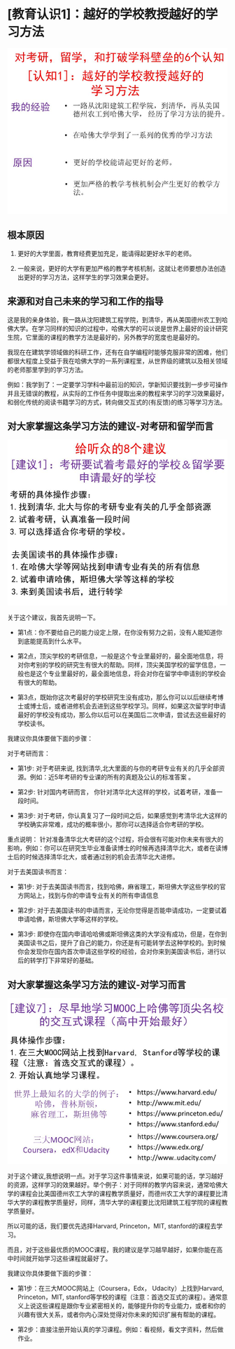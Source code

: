 # [教育认识1]：越好的学校教授越好的学习方法

![](/images/章4-最大限度利用现有教育系统的资源/1.越好的学校教授越好的学习方法/幻灯片3.jpg)

## 根本原因

1. 更好的大学里面，教育经费更加充足，能请得起更好水平的老师。

2. 一般来说，更好的大学有更加严格的教学考核机制，这就让老师要想办法创造出更好的学习方法，这样学生的学习效果会更好。

## 来源和对自己未来的学习和工作的指导

这是我的亲身体验，我一路从沈阳建筑工程学院，到清华，再从美国德州农工到哈佛大学。在学习同样的知识的过程中，哈佛大学的可以说是世界上最好的设计研究生院，它里面的课程的教学方法是最好的，另外教学的宽度也是最好的。

我现在在建筑学领域做的科研工作，还有在自学编程时能够克服非常的困难，他们都很大程度上受益于我在哈佛大学的一系列课程里，从世界级的建筑以及相关领域的老师那里学到的学习方法。

例如：我学到了：一定要学习学科中最前沿的知识，学新知识要找到一步步可操作并且无错误的教程，从实际的工作任务中提取出来的教程来学习的学习效果最好，和弱化传统的阅读书籍学习的方式，转向做交互式的(有反馈)的练习等学习方法。


## 对大家掌握这条学习方法的建议-对考研和留学而言

![](/images/章4-最大限度利用现有教育系统的资源/1.越好的学校教授越好的学习方法/幻灯片9.JPG)

关于这个建议，我首先说明一下。

- 第1点：你不要给自己的能力设定上限，在你没有努力之前，没有人能知道你到底能提高到什么水平。

- 第2点，顶尖学校的考研信息，一般是这个专业里最好的，最全面地信息，将对你考别的学校的研究生有很大的帮助。同样，顶尖美国学校的留学信息，一般也是这个专业里最好的，最全面地信息，将会对你在留学中申请别的学校会有很大的帮助。

- 第3点，既始你这次考最好的学校研究生没有成功，那么你可以以后继续考博士或博士后，或者进修机会去进到这些学校学习。同样，如果这次留学时申请最好的学校没有成功，那么你以后可以在美国后二次申请，尝试去这些最好的学校读书。

我建议你具体要做下面的步骤：

对于考研而言：

- 第1步: 对于考研来说, 找到清华,北大里面的与你的考研专业有关的几乎全部资源。例如：近5年考研的专业课的所有的真题及公认的标准答案 。

- 第2步: 针对国内考研而言， 你针对清华北大这样的学校，试着考研，准备一段时间。 

- 第3步: 对于考研，你认真复习了一段时间之后，如果感觉到考清华北大这样的学校确实非常难，成功的概率很小，那你可以选择适合你考研的学校。

重点说明：
针对准备清华北大考研的这个过程，将会很有可能对你未来有很大的影响，例如：你可以在研究生毕业准备读博士的时候再选择清华北大，或者在读博士后的时候选择清华北大，或者通过别的机会去清华北大进修。

对于去美国读书而言：

- 第1步: 对于去美国读书而言，找到哈佛，麻省理工，斯坦佛大学这些学校的官方网站上，找到与你的申请专业有关的所有申请信息

- 第2步: 对于去美国读书的申请而言，无论你觉得是否能申请成功，一定要试着申请哈佛，斯坦佛大学等这样的学校。

- 第3步: 即使你在国内申请哈哈佛或斯坦佛这类的大学没有成功，但是，在你到美国读书之后，提升了自己的能力，你还是有可能转学去这种学校的。到时候你会发现你在国内首次申请这些学校的经验，会对你来到美国读书后，进行以后的转学打下非常好的基础。

## 对大家掌握这条学习方法的建议-对学习而言

![](/images/章4-最大限度利用现有教育系统的资源/1.越好的学校教授越好的学习方法/幻灯片16.JPG)

对于这个建议,我想说明一点。对于学习这件事情来说，如果可能的话，学习越好的资源，这样学习的效果越好。举个例子：对于同样的教学内容来说，通常哈佛大学的课程会比美国德州农工大学的课程教学质量好，而德州农工大学的课程要比清华大学的课程教学质量好，同样，清华大学的课程要比沈阳建筑工程学院的课程教学质量好。

所以可能的话，我们要优先选择Harvard, Princeton，MIT, stanford的课程去学习。

而且，对于这些最优质的MOOC课程，我的建议是学习越早越好，如果你能在高中时间就开始学习这些课程就最好了。

我建议你具体要做下面的步骤：

- 第1步：在三大MOOC网站上（Coursera，Edx， Udacity）上找到Harvard, Princeton，MIT, stanford等学校的课程（注意：首选交互式的课程）。通常意义上说这些课程是跟你专业紧密相关的，能够提升你的专业能力，或者和你的兴趣有很大关系，或者你内心深处觉得对你未来的知识扩展有帮助的课程。

- 第2步：直接注册开始认真的学习课程。例如：看视频，看文字资料，然后做作业。

